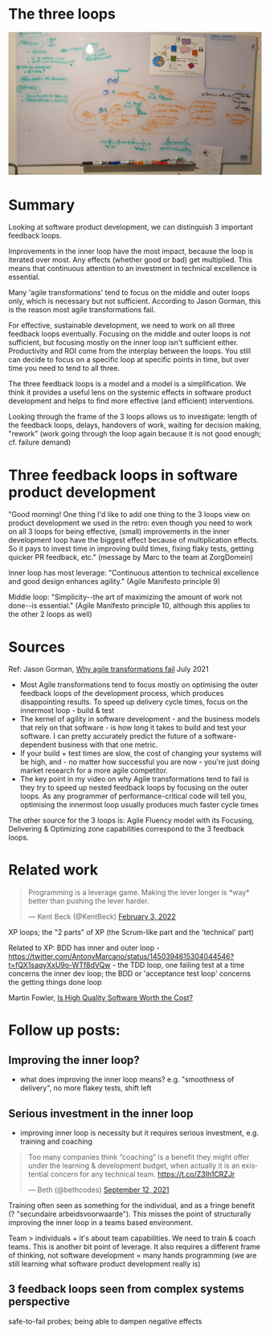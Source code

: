 

# The three loops

![initial whiteboard sketch](/attachments/blogposts/2022/3-feedback-loops-sketch.jpg)

# Summary

Looking at software product development, we can distinguish 3 important feedback loops.

Improvements in the inner loop have the most impact, because the loop is iterated over most. Any effects (whether good or bad) get multiplied. This means that continuous attention to an investment in technical excellence is essential.

Many 'agile transformations' tend to focus on the middle and outer loops only, which is necessary but not sufficient. According to Jason Gorman, this is the reason most agile transformations fail.

For effective, sustainable development, we need to work on all three feedback loops eventually. Focusing on the middle and outer loops is not sufficient, but focusing mostly on the inner loop isn't sufficient either. Productivity and ROI come from the interplay between the loops. You still can decide to focus on a specific loop at specific points in time, but over time you need to tend to all three.

The three feedback loops is a model and a model is a simplification. We think it provides a useful lens on the systemic effects in software product development and helps to find more effective (and efficient) interventions.

Looking through the frame of the 3 loops allows us to investigate: length of the feedback loops, delays, handovers of work, waiting for decision making, "rework" (work going through the loop again because it is not good enough; cf. failure demand)




# Three feedback loops in software product development

"Good morning! One thing I'd like to add one thing to the 3 loops view on product development we used in the retro: even though you need to work on all 3 loops for being effective, (small) improvements in the inner development loop have the biggest effect because of multiplication effects. So it pays to invest time in improving build times, fixing flaky tests, getting quicker PR feedback, etc." (message by Marc to the team at ZorgDomein)

Inner loop has most leverage: "Continuous attention to technical excellence and good design enhances agility." (Agile Manifesto principle 9)

Middle loop: "Simplicity--the art of maximizing the amount of work not done--is essential." (Agile Manifesto principle 10, although this applies to the other 2 loops as well)

# Sources

Ref: Jason Gorman, [Why agile transformations fail](https://www.youtube.com/watch?v=-wNH6YgZQtw) July 2021
- Most Agile transformations tend to focus mostly on optimising the outer feedback loops of the development process, which produces disappointing results. To speed up delivery cycle times, focus on the innermost loop - build & test 
- The kernel of agility in software development - and the business models that rely on that software - is how long it takes to build and test your software. I can pretty accurately predict the future of a software-dependent business with that one metric.
- If your build + test times are slow, the cost of changing your systems will be high, and - no matter how successful you are now - you're just doing market research for a more agile competitor.
- The key point in my video on why Agile transformations tend to fail is they try to speed up nested feedback loops by focusing on the outer loops. As any programmer of performance-critical code will tell you, optimising the innermost loop usually produces much faster cycle times

The other source for the 3 loops is: Agile Fluency model with its Focusing, Delivering & Optimizing zone capabilities correspond to the 3 feedback loops.

# Related work

<blockquote class="twitter-tweet"><p lang="en" dir="ltr">Programming is a leverage game. Making the lever longer is *way* better than pushing the lever harder.</p>&mdash; Kent Beck (@KentBeck) <a href="https://twitter.com/KentBeck/status/1489301473380864000?ref_src=twsrc%5Etfw">February 3, 2022</a></blockquote> <script async src="https://platform.twitter.com/widgets.js" charset="utf-8"></script>

XP loops; the "2 parts" of XP (the Scrum-like part and the 'technical' part)

Related to XP: BDD has inner and outer loop - https://twitter.com/AntonyMarcano/status/1450394615304044546?t=fQX1saqyXxU9o-WTf8dVQw - the TDD loop, one failing test at a time concerns the inner dev loop; the BDD or 'acceptance test loop' concerns the getting things done loop  

Martin Fowler, [Is High Quality Software Worth the Cost?](https://www.martinfowler.com/articles/is-quality-worth-cost.html)

# Follow up posts:

## Improving the inner loop?
- what does improving the inner loop means? e.g. "smoothness of delivery", no more flakey tests, shift left

## Serious investment in the inner loop
- improving inner loop is necessity but it requires serious investment, e.g. training and coaching 
 
<blockquote class="twitter-tweet"><p lang="en" dir="ltr">
Too many companies think “coaching” is a benefit they might offer under the learning &amp; development budget, when actually it is an existential concern for any technical team. 
<a href="https://t.co/Z3Ih1CRZJr">https://t.co/Z3Ih1CRZJr</a></p>&mdash; Beth (@bethcodes) <a href="https://twitter.com/bethcodes/status/1437153928362160131?ref_src=twsrc%5Etfw">September 12, 2021</a></blockquote> <script async src="https://platform.twitter.com/widgets.js" charset="utf-8"></script>

Training often seen as something for the individual, and as a fringe benefit (? "secundaire arbeidsvoorwaarde"). This misses the point of structurally improving the inner loop in a teams based environment. 

Team > individuals + it's about team capabilities. We need to train & coach teams. This is another bit point of leverage. It also requires a different frame of thinking, not software development = many hands programming (we are still learning what software product development really is)

## 3 feedback loops seen from complex systems perspective

safe-to-fail probes; being able to dampen negative effects
